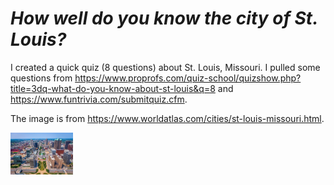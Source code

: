 # *How well do you know the city of St. Louis?* 

I created a quick quiz (8 questions) about St. Louis, Missouri. I pulled some questions from https://www.proprofs.com/quiz-school/quizshow.php?title=3dq-what-do-you-know-about-st-louis&q=8 and https://www.funtrivia.com/submitquiz.cfm.

The image is from https://www.worldatlas.com/cities/st-louis-missouri.html.

<img
src="/image/St. Louis, Missouri .jpg"
alt="STL Image"
title="City of STL"
style="display: inline-block; margin: 0 auto; max-width: 100px">